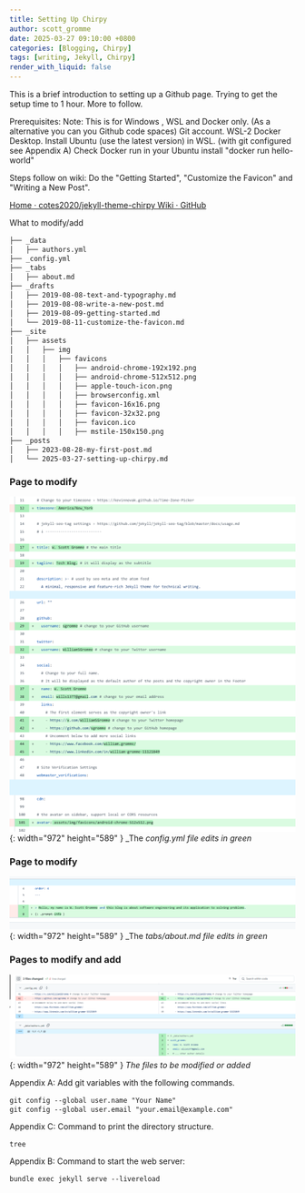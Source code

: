 ```yaml
---
title: Setting Up Chirpy
author: scott_gromme
date: 2025-03-27 09:10:00 +0800
categories: [Blogging, Chirpy]
tags: [writing, Jekyll, Chirpy]
render_with_liquid: false
---
```




This is a brief introduction to setting up a Github page.  Trying to get the setup time to 1 hour.  More to follow.




Prerequisites:
Note: This is for Windows , WSL and Docker only. (As a alternative you can you Github code spaces)
Git account. 
WSL-2
Docker Desktop. 
Install Ubuntu (use the latest version) in WSL. (with git configured see Appendix A)
Check Docker run in your Ubuntu install  "docker run hello-world"


Steps follow on wiki:
Do the "Getting Started", "Customize the Favicon" and "Writing a New Post".

[Home · cotes2020/jekyll-theme-chirpy Wiki · GitHub](https://github.com/cotes2020/jekyll-theme-chirpy/wiki)


What to modify/add 
```
├── _data
│   ├── authors.yml
├── _config.yml
├── _tabs
│   ├── about.md
├── _drafts
│   ├── 2019-08-08-text-and-typography.md
│   ├── 2019-08-08-write-a-new-post.md
│   ├── 2019-08-09-getting-started.md
│   └── 2019-08-11-customize-the-favicon.md
├── _site
│   ├── assets
│   │   ├── img
│   │   │   ├── favicons
│   │   │   │   ├── android-chrome-192x192.png
│   │   │   │   ├── android-chrome-512x512.png
│   │   │   │   ├── apple-touch-icon.png
│   │   │   │   ├── browserconfig.xml
│   │   │   │   ├── favicon-16x16.png
│   │   │   │   ├── favicon-32x32.png
│   │   │   │   ├── favicon.ico
│   │   │   │   ├── mstile-150x150.png
├── _posts
│   ├── 2023-08-28-my-first-post.md
│   └── 2025-03-27-setting-up-chirpy.md

```

### Page to modify

![Desktop View](assets/img/posts/Pasted-image-20250327084506.png){: width="972" height="589" }
_The _config.yml file edits in green_

### Page to modify

![Desktop View](assets/img/posts/Pasted-image-20250327084629.png){: width="972" height="589" }
_The _tabs/about.md file edits in green_


### Pages to modify and add

![Desktop View](assets/img/posts/Pasted-image-20250331073240.png){: width="972" height="589" }
_The files to be modified or added_



Appendix A:
Add git variables with the following commands.


```
git config --global user.name "Your Name"
git config --global user.email "your.email@example.com"
```

Appendix C:
Command to print the directory structure.
```
tree
```


Appendix B:
Command to start the web server: 
```
bundle exec jekyll serve --livereload

```
